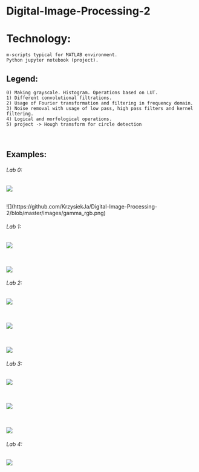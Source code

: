 # Digital-Image-Processing-2

# Technology:
```
m-scripts typical for MATLAB environment.
Python jupyter notebook (project).
```

## Legend:
```
0) Making grayscale. Histogram. Operations based on LUT.
1) Different convolutional filtrations.
2) Usage of Fourier transformation and filtering in frequency domain.
3) Noise removal with usage of low pass, high pass filters and kernel filtering.
4) Logical and morfological operations.
5) project -> Hough transform for circle detection
```
<br>

## Examples:

###### Lab 0:

![](https://github.com/KrzysiekJa/Digital-Image-Processing-2/blob/master/images/gamma.png)

<br>
![](https://github.com/KrzysiekJa/Digital-Image-Processing-2/blob/master/images/gamma_rgb.png)

###### Lab 1:

![](https://github.com/KrzysiekJa/Digital-Image-Processing-2/blob/master/images/low_pass_filter.png)

<br></br>
![](https://github.com/KrzysiekJa/Digital-Image-Processing-2/blob/master/images/laplacian_filter.png)

###### Lab 2:

![](https://github.com/KrzysiekJa/Digital-Image-Processing-2/blob/master/images/fft_original.png)

<br></br>
![](https://github.com/KrzysiekJa/Digital-Image-Processing-2/blob/master/images/fft_low.png)

<br></br>
![](https://github.com/KrzysiekJa/Digital-Image-Processing-2/blob/master/images/fft_high.png)

###### Lab 3:

![](https://github.com/KrzysiekJa/Digital-Image-Processing-2/blob/master/images/noisse_nebula.png)

<br></br>
![](https://github.com/KrzysiekJa/Digital-Image-Processing-2/blob/master/images/noisse_chip.png)

<br></br>
![](https://github.com/KrzysiekJa/Digital-Image-Processing-2/blob/master/images/periodical_noisse.png)
###### Lab 4:

![](https://github.com/KrzysiekJa/Digital-Image-Processing-2/blob/master/images/morfological.png)

